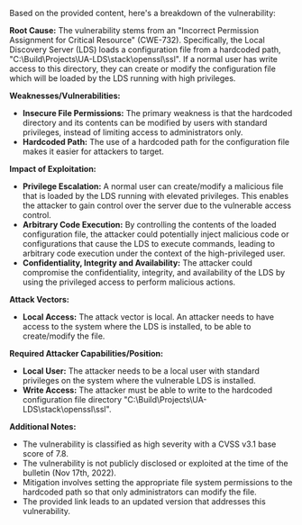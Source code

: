 Based on the provided content, here's a breakdown of the vulnerability:

**Root Cause:**
The vulnerability stems from an "Incorrect Permission Assignment for Critical Resource" (CWE-732). Specifically, the Local Discovery Server (LDS) loads a configuration file from a hardcoded path, "C:\Build\Projects\UA-LDS\stack\openssl\ssl".  If a normal user has write access to this directory, they can create or modify the configuration file which will be loaded by the LDS running with high privileges.

**Weaknesses/Vulnerabilities:**
- **Insecure File Permissions:** The primary weakness is that the hardcoded directory and its contents can be modified by users with standard privileges, instead of limiting access to administrators only.
- **Hardcoded Path:** The use of a hardcoded path for the configuration file makes it easier for attackers to target.

**Impact of Exploitation:**
- **Privilege Escalation:** A normal user can create/modify a malicious file that is loaded by the LDS running with elevated privileges. This enables the attacker to gain control over the server due to the vulnerable access control.
- **Arbitrary Code Execution:** By controlling the contents of the loaded configuration file, the attacker could potentially inject malicious code or configurations that cause the LDS to execute commands, leading to arbitrary code execution under the context of the high-privileged user.
- **Confidentiality, Integrity and Availability:** The attacker could compromise the confidentiality, integrity, and availability of the LDS by using the privileged access to perform malicious actions.

**Attack Vectors:**
- **Local Access:** The attack vector is local. An attacker needs to have access to the system where the LDS is installed, to be able to create/modify the file.

**Required Attacker Capabilities/Position:**
- **Local User:** The attacker needs to be a local user with standard privileges on the system where the vulnerable LDS is installed.
- **Write Access:** The attacker must be able to write to the hardcoded configuration file directory "C:\Build\Projects\UA-LDS\stack\openssl\ssl".

**Additional Notes:**
- The vulnerability is classified as high severity with a CVSS v3.1 base score of 7.8.
- The vulnerability is not publicly disclosed or exploited at the time of the bulletin (Nov 17th, 2022).
- Mitigation involves setting the appropriate file system permissions to the hardcoded path so that only administrators can modify the file.
- The provided link leads to an updated version that addresses this vulnerability.